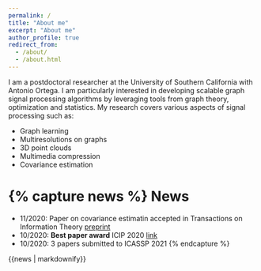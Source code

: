 ```yaml
---
permalink: /
title: "About me"
excerpt: "About me"
author_profile: true
redirect_from: 
  - /about/
  - /about.html
---
```


I am a postdoctoral researcher at the University of Southern California with Antonio Ortega. 
I am particularly interested in developing scalable graph signal processing algorithms by leveraging tools from graph theory, optimization and statistics.
My research  covers various aspects of  signal processing such as:

* Graph learning
* Multiresolutions on graphs
* 3D point clouds
* Multimedia compression
* Covariance estimation
 

{% capture news %}
News 
===== 
* 11/2020: Paper on covariance estimatin accepted in Transactions on Information Theory [preprint](https://arxiv.org/abs/1910.00667)
* 10/2020: **Best paper award** ICIP 2020 [link](https://arxiv.org/abs/2003.01866)
* 10/2020: 3 papers submitted to ICASSP 2021 
{% endcapture %}
<div class="notice--success">{{news | markdownify}}</div>
